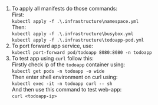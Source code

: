 1. To apply all manifests do those commands:<br>
First:<br>
`kubectl apply -f .\.infrastructure\namespace.yml`<br>
Then:<br>
`kubectl apply -f .\.infrastructure\busybox.yml`<br>
`kubectl apply -f .\.infrastructure\todoapp-pod.yml`<br>
2. To port forward app service, use:<br>
`kubectl port-forward pod/todoapp 8080:8080 -n todoapp`
3. To test app using `curl` follow this:<br>
Firstly check ip of the `todoapp` container using:<br>
`kubectl get pods -n todoapp -o wide`<br>
Then enter shell environment on curl using:<br>
`kubectl exec -it -n todoapp curl -- sh`<br>
And then use this command to test web-app:<br>
`curl <todoapp-ip>`